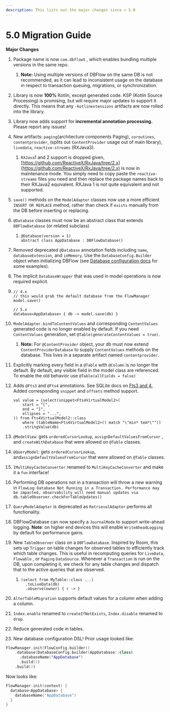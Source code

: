 ```yaml
---
description: This lists out the major changes since < 5.0
---
```


# 5.0 Migration Guide

**Major Changes**

1. Package name is now `com.dbflow5` , which enables bundling multiple versions in the same repo.
   1. **Note:** Using multiple versions of DBFlow on the same DB is not recommended, as it can lead to inconsistent usage on the database in respect to transaction queuing, migrations, or synchronization.
2. Library is now **100%** Kotlin, except generated code. KSP \(Kotlin Source Processing\) is promising, but will require major updates to support it directly. This means that any `-kotlinextensions` artifacts are now rolled into the library.
3. Library now adds support for **incremental annotation processing.** Please report any issues!
4. New artifacts: `paging`\(architecture components Paging\),  `coroutines`, `contentprovider`, \(splits out `ContentProvider` usage out of main library\), `livedata`, `reactive-streams` \(RXJava3\).
   1. `RXJava`1 and 2 support is dropped given, [https://github.com/ReactiveX/RxJava/tree/2.x](https://github.com/ReactiveX/RxJava/tree/2.x) is now in maintenance mode. You simply need to copy paste the `reactive-streams` files you need and then replace the package names back to their RXJava2 equivalent. RXJava 1 is not quite equivalent and not supported.
5. `save()` methods on the `ModelAdapter` classes now use a more efficient `INSERT OR REPLACE` method, rather than check if `exists` manually from the DB before inserting or replacing.
6. `@Database` classes must now be an abstract class that extends `DBFlowDatabase` \(or related subclass\)
   1. ```text
      @Database(version = 1)
      abstract class AppDatabase : DBFlowDatabase()
      ```
7. Removed deprecated `@Database` annotation fields including `name`, `databaseExtension`, and `inMemory`. Use the `DatabaseConfig.Builder` object when initializing DBFlow \(see [Database configuration docs](usage/databases.md#initialization) for some examples\).
8. The implicit `DatabaseWrapper` that was used in model operations is now required explicit.
9. ```text
   // 4.x
   // this would grab the default database from the FlowManager
   model.save()

   // 5.x
   database<AppDatabase> { db -> model.save(db) }
   ```

10. `ModelAdapter.bindToContentValues` and corresponding `ContentValues` generated code is no longer enabled by default. If you need `ContentValues` generation, set `@Table(generateContentValues = true)`.
    1. **Note:** For `@ContentProvider` object, your db must now extend `ContentProviderDatabase` to supply `ContentValues` methods on the database. This lives in a separate artifact named `contentprovider`.
11. Explicitly marking every field in a `@Table` with `@Column` is no longer the default. By default, any visible field in the model class are referenced. To enable the old behavior use `@Table(allFields = false)`
12. Adds `@Fts3` and `@Fts4` annotations. See SQLite docs on [Fts3 and 4.](https://www.sqlite.org/fts3.html) Added corresponding `snippet` and `offsets` method support.

    ```text
    val value = (select(snippet<Fts4VirtualModel2>(
        start = "[",
        end = "]",
        ellipses = "...",
    )) from Fts4VirtualModel2::class
        where (tableName<Fts4VirtualModel2>() match "\"min* tem*\""))
        .stringValue(db)
    ```

     

13. `@ModelView`: gets `orderedCursorLookup`, `assignDefaultValuesFromCursor` , and `createWithDatabase` that were allowed on `@Table` classes.
14.   `@QueryModel`: gets `orderedCursorLookup`, and`assignDefaultValuesFromCursor` that were allowed on `@Table` classes.
15. `IMultiKeyCacheConverter` renamed to `MultiKeyCacheConverter` and make it a `fun` interface!
16. Performing DB operations not in a transaction will throw a new warning in `FlowLog`: `Database Not Running in a Transaction. Performance may be impacted, observability will need manual updates via db.tableObserver.checkForTableUpdates()`
17. `QueryModelAdapter` is deprecated as `RetrievalAdapter` performs all functionality.
18. DBFlowDatabase can now specify a `JournalMode` to support write-ahead logging. **Note**: on higher end devices this will enable `WriteAheadLogging` by default for performance gains.
19. New `TableObserver` class on a `DBFlowDatabase`. Inspired by Room, this sets up `Trigger` on table changes for observed tables to efficiently track which table changes. This is useful in recomputing queries for `LiveData`, `Flowable` , or `Paging` `DataSource`. Whenever a `Transaction` is run on the DB, upon completing it, we check for any table changes and dispatch that to the active queries that are observed. 
    1. ```text
       (select from MyTable::class ...)
         .toLiveData(db)
         .observe(owner) { r -> }
       ```
20. `AlterTableMigration` supports default values for a column when adding a column.
21. `Index.enable` renamed to `createIfNotExists`, `Index.disable` renamed to `drop`. 
22. Reduce generated code in tables. 
23. New database configuration DSL! Prior usage looked like:

```kotlin
FlowManager.init(FlowConfig.builder()
    .database(DatabaseConfig.builder(AppDatabase::class)
      .databaseName("AppDatabase")
      .build())
    .build())
```

Now looks like:

```kotlin
FlowManager.init(context) {
  database<AppDatabase> {
    databaseName("AppDatabase")
  }
}
```



